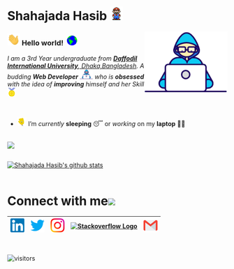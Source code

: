 # Shahajada Hasib <img src="https://github.com/Emon526/Emon526/blob/main/Assets/Mario_Hello_Big.gif" width="30px">



<img align="right" alt="PC GIF" src="https://github.com/Emon526/Emon526/blob/main/Assets/Developer.gif" width="190" />

### <img src="https://github.com/Emon526/Emon526/blob/main/Assets/Hi.gif" width="29px"> **Hello world!** &nbsp;<img src="https://github.com/Emon526/Emon526/blob/main/Assets/Earth.gif" width="24px">

<p>
  <em>
    I am a 3rd Year undergraduate from <a href="https://daffodilvarsity.edu.bd//"> <b>Daffodil International University</b>, Dhaka,Bangladesh</a>.  
    A budding <b>Web Developer</b> <img src="https://github.com/Emon526/Emon526/blob/main/Assets/Developer.gif" width="30px">  who is <b>obsessed</b>
    with the idea of <b>improving</b> himself and her Skill <img src="https://github.com/Emon526/Emon526/blob/main/Assets/Medal.gif" width="20px">
  </em>  
</p>

<br>

- <img alt="GIF" src="https://github.com/Emon526/Emon526/blob/main/Assets/wave.gif" width="20vw" /> I’m *currently* **sleeping** 😴 or *working* on my **laptop** 👨‍💻
<!-- - <img alt="GIF" src="https://github.com/Emon526/Emon526/blob/main/Assets/gandalf_parrot.gif" width="20vw" /> I’m *currently learning* how to **flex README** on my **profile** 💪.
- <img alt="GIF" src="https://github.com/Emon526/Emon526/blob/main/Assets/headbang.gif" width="20vw" /> I’m *looking to collaborate* on **python 🐍 projects**.
- <img alt="GIF" src="https://github.com/Emon526/Emon526/blob/main/Assets/Assets/hmm.gif" width="20vw" /> I’m *looking* for *help* with **wifi connection 🌐**
- <img alt="GIF" src="https://github.com/Emon526/Emon526/blob/main/Assets/happy.gif" width="20vw" /> *Ask me* about **why do I think aliens 👽 exist.**
- <img alt="GIF" src="https://github.com/Emon526/Emon526/blob/main/Assets/powerup.gif" width="20vw" /> **Pronouns:** [*He/Him*](https://pronoun.is/he) 🧔
- <img alt="GIF" src="https://github.com/Emon526/Emon526/blob/main/Assets/coin.gif" width="20vw" /> **Fun fact:** My *smartness* 💡 lies in my *laziness* 😴 -->


<br>

<table>
<tbody>
<a href="https://github.com/Shahajadahasib">
  <img align="center" src="https://github-readme-stats.vercel.app/api/top-langs/?username=Shahajadahasib&theme=dark&hide_langs_below=1" />
</a>
</table>



 <a href="https://github.com/Shahajadahasib">
 <img align="center" src="https://github-readme-stats.vercel.app/api?username=Shahajadahasib&show_icons=true&theme=dark&line_height=27" alt="Shahajada Hasib's github stats"/>
</a>

<br>

<!-- 


<a href="https://github.com/Emon526/portpolio">
 <img align="center" src="https://github-readme-stats.vercel.app/api/pin/?username=Emon526&repo=Portpolio&theme=dark" />
</a>

 <br> -->
 
<!-- ![Asraful's github stats](https://github-readme-stats.vercel.app/api?username=Emon526&show_icons=true&hide_border=true) -->

<!-- <br>
<a href="https://github.com/Emon526/Emon526">
  <img align="left" src="https://github-readme-stats.vercel.app/api/pin/?username=Emon526&repo=Emon526&theme=dark" />
  <br>
</a>
<br>
<br>
<br> -->
<br>

# Connect with me<img src="https://github.com/TheDudeThatCode/TheDudeThatCode/blob/master/Assets/Handshake.gif" height="32px">



| [<img src="https://github.com/Emon526/Emon526/blob/main/Assets/Linkedin.svg" alt="Linkedin Logo" width="32">](https://www.linkedin.com/in/md-hasib-b51176210/) | [<img src="https://github.com/Emon526/Emon526/blob/main/Assets/Twitter.svg" alt="Twitter Logo" width="32">](https://twitter.com/HasibShahajada) | [<img src="https://github.com/Emon526/Emon526/blob/main/Assets/Instagram.svg" alt="instagram logo" width="32">](https://www.instagram.com/shahajada_hasib/)| [<img src="https://cdn.svgporn.com/logos/stackoverflow-icon.svg" alt="Stackoverflow Logo" width="28">](https://stackoverflow.com/users/19805173/shahajada-hasib?tab=profile) |  [<img src="https://github.com/Emon526/Emon526/blob/main/Assets/Gmail.svg" alt="Gmail logo" height="32">](mailto:emonats526@gmail.com)
|:---:|:---:|:---:|:---:|:---:|



<br>

<!-- 


## 𝗠𝘆 𝗧𝗲𝗰𝗸 𝗦𝘁𝗮𝗰𝗸

<table>
  <tbody>
    <tr valign="top">
      <td width="25%" align="center">
        <span>𝗛𝗧𝗠𝗟𝟱</span><br><br><br>
        <img height="64px" src="https://cdn.svgporn.com/logos/html-5.svg">
      </td>
      <td width="25%" align="center">
        <span>𝗖𝗦𝗦𝟯</span><br><br><br>
        <img height="64px" src="https://cdn.svgporn.com/logos/css-3.svg">
      </td>
      <td width="25%" align="center">
        <span>𝗝𝗮𝘃𝗮𝗦𝗰𝗿𝗶𝗽𝘁</span><br><br><br>
        <img height="64px" src="https://cdn.svgporn.com/logos/javascript.svg">
      </td>
      <td width="25%" align="center">
        <span>𝗩𝘂𝗲</span><br><br><br>
        <img height="64px" src="https://cdn.svgporn.com/logos/vue.svg">
      </td>
    </tr>
    <tr valign="top">
      <td width="25%" align="center">
        <span>𝗪𝗲𝗯𝗽𝗮𝗰𝗸</span><br><br><br>
        <img height="64px" src="https://cdn.svgporn.com/logos/webpack.svg">
      </td>
      <td width="25%" align="center">
        <span>𝗘𝘀𝗹𝗶𝗻𝘁</span><br><br><br>
        <img height="64px" src="https://cdn.svgporn.com/logos/eslint.svg">
      </td>
      <td width="25%" align="center">
        <span>𝗚𝗶𝘁</span><br><br><br>
        <img height="64px" src="https://cdn.svgporn.com/logos/git-icon.svg">
      </td>
      <td width="25%" align="center">
        <span>𝗩𝗦 𝗖𝗼𝗱𝗲</span><br><br><br>
        <img height="64px" src="https://cdn.svgporn.com/logos/visual-studio-code.svg">
      </td>
    </tr>
    <tr valign="top">
      <td width="25%" align="center">
        <span>𝗟𝗲𝘀𝘀</span><br><br><br>
        <img height="64px" src="https://cdn.svgporn.com/logos/less.svg">
      </td>
      <td width="25%" align="center">
        <span>𝗦𝗮𝘀𝘀/𝗦𝗖𝗦𝗦</span><br><br><br>
        <img height="64px" src="https://cdn.svgporn.com/logos/sass.svg">
      </td>
      <td width="25%" align="center">
        <span>𝗧𝗮𝗶𝗹𝘄𝗶𝗻𝗱𝗖𝘀𝘀</span><br><br><br>
        <img height="64px" src="https://cdn.svgporn.com/logos/tailwindcss-icon.svg">
      </td>
      <td width="25%" align="center">
        <span>𝗡𝗲𝘁𝗹𝗶𝗳𝘆</span><br><br><br>
        <img height="64px" src="https://cdn.svgporn.com/logos/netlify.svg">
      </td>
    </tr>
  </tbody>
</table> -->


![visitors](https://visitor-badge.laobi.icu/badge?page_id=Shahajadahasib)


